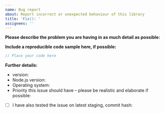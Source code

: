 ```yaml
---
name: Bug report
about: Report incorrect or unexpected behaviour of this library
title: 'Fix(): '
assignees: ''
---
```


<!--
If you need help with the library installation or usage, please go to the Discord server instead:
  https://join.favware.tech
This issue tracker is only for bug reports and enhancement suggestions.
You likely won't receive any basic help here.
-->

**Please describe the problem you are having in as much detail as possible:**

**Include a reproducible code sample here, if possible:**

```js
// Place your code here
```

**Further details:**

-   version:
-   Node.js version:
-   Operating system:
-   Priority this issue should have – please be realistic and elaborate if possible:

<!--
If this applies to you, please check the respective checkbox: [ ] becomes [x].
You don't have to modify the text to suit your particular situation – if you want to
elaborate, please do so in the description.
While it's not a requirement to test your issue on the staging branch, it would make fixing
the problem a lot easier for us, so please do so if possible.
-->

-   [ ] I have also tested the issue on latest staging, commit hash:

